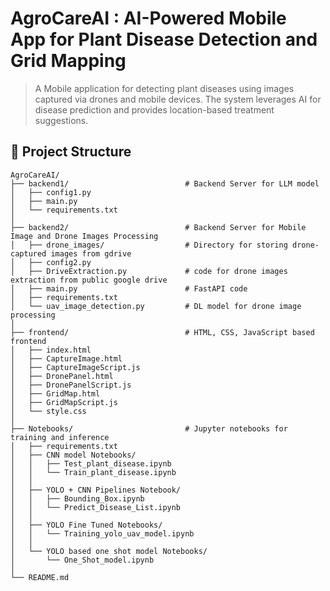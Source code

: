 # AgroCareAI : AI-Powered Mobile App for Plant Disease Detection and Grid Mapping

> A Mobile application for detecting plant diseases using images captured via drones and mobile devices. The system leverages AI for disease prediction and provides location-based treatment suggestions.

## 📂 Project Structure

```plaintext
AgroCareAI/
├── backend1/                          # Backend Server for LLM model
│   ├── config1.py
│   ├── main.py
│   └── requirements.txt
│
├── backend2/                          # Backend Server for Mobile Image and Drone Images Processing
│   ├── drone_images/                  # Directory for storing drone-captured images from gdrive
│   ├── config2.py
│   ├── DriveExtraction.py             # code for drone images extraction from public google drive
│   ├── main.py                        # FastAPI code
│   ├── requirements.txt
│   └── uav_image_detection.py         # DL model for drone image processing
│
├── frontend/                          # HTML, CSS, JavaScript based frontend
│   ├── index.html
│   ├── CaptureImage.html
│   ├── CaptureImageScript.js
│   ├── DronePanel.html
│   ├── DronePanelScript.js
│   ├── GridMap.html
│   ├── GridMapScript.js
│   └── style.css
│
├── Notebooks/                         # Jupyter notebooks for training and inference
│   ├── requirements.txt  
│   ├── CNN model Notebooks/
│   │   ├── Test_plant_disease.ipynb
│   │   └── Train_plant_disease.ipynb
│   │
│   ├── YOLO + CNN Pipelines Notebook/
│   │   ├── Bounding_Box.ipynb
│   │   └── Predict_Disease_List.ipynb
│   │
│   ├── YOLO Fine Tuned Notebooks/
│   │   └── Training_yolo_uav_model.ipynb
│   │
│   └── YOLO based one shot model Notebooks/
│       └── One_Shot_model.ipynb
│
└── README.md


